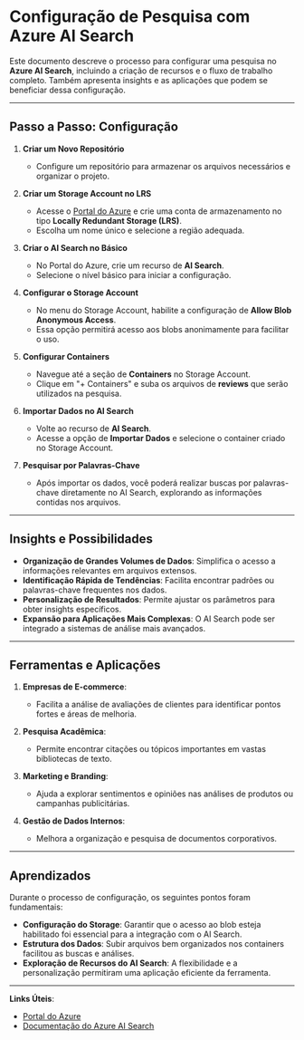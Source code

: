 # Configuração de Pesquisa com Azure AI Search

Este documento descreve o processo para configurar uma pesquisa no **Azure AI Search**, incluindo a criação de recursos e o fluxo de trabalho completo. Também apresenta insights e as aplicações que podem se beneficiar dessa configuração.

---

## Passo a Passo: Configuração

1. **Criar um Novo Repositório**
   - Configure um repositório para armazenar os arquivos necessários e organizar o projeto.

2. **Criar um Storage Account no LRS**
   - Acesse o [Portal do Azure](https://portal.azure.com/) e crie uma conta de armazenamento no tipo **Locally Redundant Storage (LRS)**.
   - Escolha um nome único e selecione a região adequada.

3. **Criar o AI Search no Básico**
   - No Portal do Azure, crie um recurso de **AI Search**.
   - Selecione o nível básico para iniciar a configuração.

4. **Configurar o Storage Account**
   - No menu do Storage Account, habilite a configuração de **Allow Blob Anonymous Access**.
   - Essa opção permitirá acesso aos blobs anonimamente para facilitar o uso.

5. **Configurar Containers**
   - Navegue até a seção de **Containers** no Storage Account.
   - Clique em "+ Containers" e suba os arquivos de **reviews** que serão utilizados na pesquisa.

6. **Importar Dados no AI Search**
   - Volte ao recurso de **AI Search**.
   - Acesse a opção de **Importar Dados** e selecione o container criado no Storage Account.

7. **Pesquisar por Palavras-Chave**
   - Após importar os dados, você poderá realizar buscas por palavras-chave diretamente no AI Search, explorando as informações contidas nos arquivos.

---

## Insights e Possibilidades

- **Organização de Grandes Volumes de Dados**: Simplifica o acesso a informações relevantes em arquivos extensos.
- **Identificação Rápida de Tendências**: Facilita encontrar padrões ou palavras-chave frequentes nos dados.
- **Personalização de Resultados**: Permite ajustar os parâmetros para obter insights específicos.
- **Expansão para Aplicações Mais Complexas**: O AI Search pode ser integrado a sistemas de análise mais avançados.

---

## Ferramentas e Aplicações

1. **Empresas de E-commerce**:
   - Facilita a análise de avaliações de clientes para identificar pontos fortes e áreas de melhoria.

2. **Pesquisa Acadêmica**:
   - Permite encontrar citações ou tópicos importantes em vastas bibliotecas de texto.

3. **Marketing e Branding**:
   - Ajuda a explorar sentimentos e opiniões nas análises de produtos ou campanhas publicitárias.

4. **Gestão de Dados Internos**:
   - Melhora a organização e pesquisa de documentos corporativos.

---

## Aprendizados

Durante o processo de configuração, os seguintes pontos foram fundamentais:
- **Configuração do Storage**: Garantir que o acesso ao blob esteja habilitado foi essencial para a integração com o AI Search.
- **Estrutura dos Dados**: Subir arquivos bem organizados nos containers facilitou as buscas e análises.
- **Exploração de Recursos do AI Search**: A flexibilidade e a personalização permitiram uma aplicação eficiente da ferramenta.

---

**Links Úteis**:
- [Portal do Azure](https://portal.azure.com/)
- [Documentação do Azure AI Search](https://learn.microsoft.com/pt-br/azure/search/)
